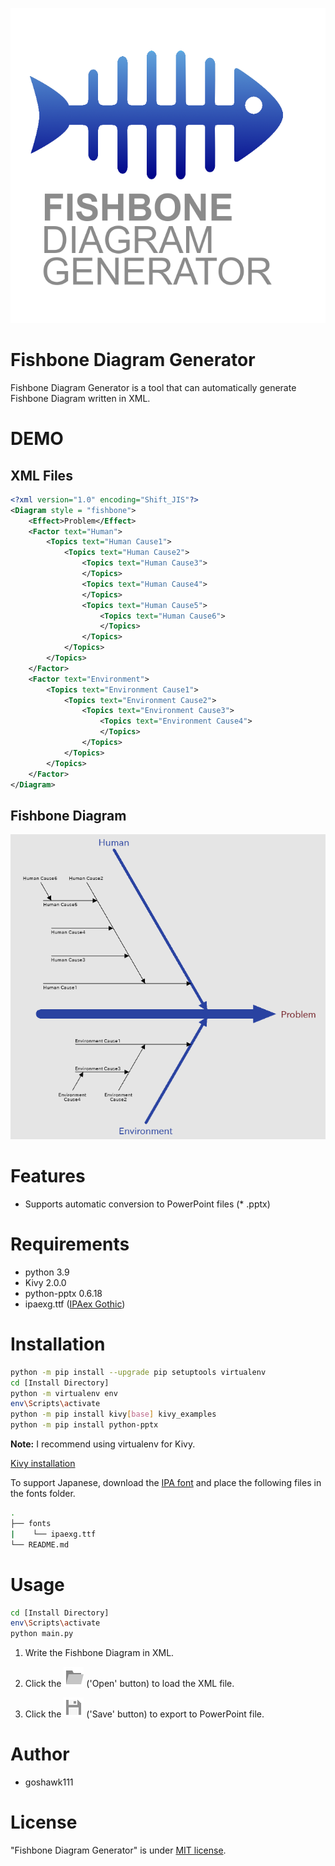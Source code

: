 ![Fishbone Diagram Generator](./images/logo.png)
# Fishbone Diagram Generator
 
Fishbone Diagram Generator is a tool that can automatically generate Fishbone Diagram written in XML.

# DEMO
## XML Files
```xml
<?xml version="1.0" encoding="Shift_JIS"?>
<Diagram style = "fishbone">
    <Effect>Problem</Effect>
    <Factor text="Human">
        <Topics text="Human Cause1">
            <Topics text="Human Cause2">
                <Topics text="Human Cause3">
                </Topics>
                <Topics text="Human Cause4">
                </Topics>
                <Topics text="Human Cause5">
                    <Topics text="Human Cause6">
                    </Topics>
                </Topics>
            </Topics>
        </Topics>
    </Factor>
    <Factor text="Environment">
        <Topics text="Environment Cause1">
            <Topics text="Environment Cause2">
                <Topics text="Environment Cause3">
                    <Topics text="Environment Cause4">
                    </Topics>
                </Topics>
            </Topics>
        </Topics>
    </Factor>
</Diagram>
```
## Fishbone Diagram
![Fishbone Diagram Sample](./images/sample.png)
 
# Features
* Supports automatic conversion to PowerPoint files (* .pptx)
 
# Requirements
 
* python 3.9
* Kivy 2.0.0
* python-pptx 0.6.18
* ipaexg.ttf ([IPAex Gothic](https://moji.or.jp/ipafont/))

# Installation
 
```bash
python -m pip install --upgrade pip setuptools virtualenv
cd [Install Directory]
python -m virtualenv env
env\Scripts\activate
python -m pip install kivy[base] kivy_examples
python -m pip install python-pptx
```
**Note:**  I recommend using virtualenv for Kivy.

[Kivy installation](https://kivy.org/doc/stable/gettingstarted/installation.html)

To support Japanese, download the [IPA font](https://moji.or.jp/ipafont/ipafontdownload/) and place the following files in the fonts folder.

```bash
.
├── fonts
|    └── ipaexg.ttf
└── README.md
```

# Usage

```bash
cd [Install Directory]
env\Scripts\activate
python main.py
```
1. Write the Fishbone Diagram in XML.

2. Click the ![open button](./images/open1.png) ('Open' button) to load the XML file.

3. Click the ![save button](./images/save1.png) ('Save' button) to export to PowerPoint file.


# Author
 
* goshawk111
 
# License
 
"Fishbone Diagram Generator" is under [MIT license](https://en.wikipedia.org/wiki/MIT_License).
 